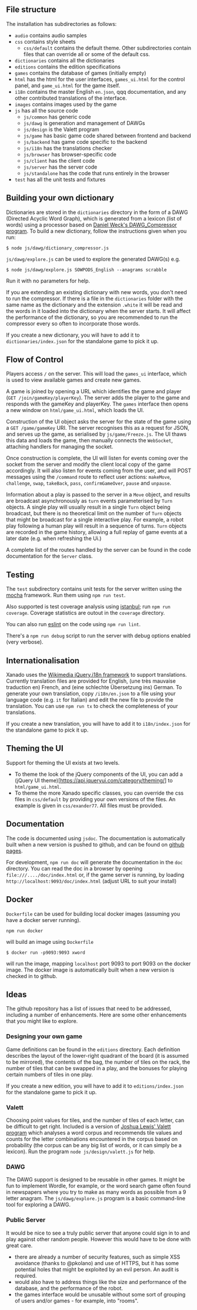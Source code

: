 ## File structure

The installation has subdirectories as follows:
* `audio` contains audio samples
* `css` contains style sheets
    * `css/default` contains the default theme. Other subdirectories
      contain files that can override all or some of the default css.
* `dictionaries` contains all the dictionaries
* `editions` contains the edition specifications
* `games` contains the database of games (initially empty)
* `html` has the html for the user interfaces, `games_ui.html` for the control panel, and `game_ui.html` for the game itself.
* `i18n` contains the master English `en.json`, qqq documentation, and any other contributed translations of the interface.
* `images` contains images used by the game
* `js` has all the source code
    * `js/common` has generic code
	* `js/dawg` is generation and management of DAWGs
	* `js/design` is the Valett program
	* `js/game` has basic game code shared between frontend and backend
    * `js/backend` has game code specific to the backend
	* `js/i18n` has the translations checker
	* `js/browser` has browser-specific code
    * `js/client` has the client code
	* `js/server` has the server code
    * `js/standalone` has the code that runs entirely in the browser
* `test` has all the unit tests and fixtures

## Building your own dictionary

Dictionaries are stored in the `dictionaries` directory in the form of
a DAWG (Directed Acyclic Word Graph), which is generated from a
lexicon (list of words) using a processor based on [Daniel Weck's
DAWG_Compressor program](https://github.com/danielweck/scrabble-html-ui). To build a new dictionary, follow the
instructions given when you run:
```
$ node js/dawg/dictionary_compressor.js
```
`js/dawg/explore.js` can be used to explore the generated DAWG(s) e.g.
```
$ node js/dawg/explore.js SOWPODS_English --anagrams scrabble
```
Run it with no parameters for help.

If you are extending an existing dictionary with new words, you don't
need to run the compressor. If there is a file in the `dictionaries`
folder with the same name as the dictionary and the extension `.white`
it will be read and the words in it loaded into the dictionary when
the server starts. It will affect the performance of the dictionary,
so you are recommended to run the compressor every so often to
incorporate those words.

If you create a new dictionary, you will have to add it to
`dictionaries/index.json` for the standalone game to pick it up.

## Flow of Control

Players access `/` on the server. This will load the `games_ui`
interface, which is used to view available games and create new games.

A game is joined by opening a URL which identifies the game
and player (`GET /join/gameKey/playerKey`). The server adds the
player to the game and responds with the gameKey and playerKey. The 
`games` interface then opens a new window on `html/game_ui.html`, which
loads the UI.

Construction of the UI object asks the server for the state of the
game using a `GET /game/gameKey` URI. The server recognises this as a
request for JSON, and serves up the game, as serialised by
`js/game/Freeze.js`.  The UI thaws this data and loads the game, then
manually connects the `WebSocket`, attaching handlers for managing the
socket.
 
Once construction is complete, the UI will listen for events coming
over the socket from the server and modify the client local copy of
the game accordingly. It will also listen for events coming from the
user, and will POST messages using the `/command` route to reflect
user actions: `makeMove`, `challenge`, `swap`, `takeBack`, `pass`,
`confirmGameOver`, `pause` and `unpause`.

Information about a play is passed to the server in a `Move` object,
and results are broadcast asynchronously as `turn` events
parameterised by `Turn` objects. A single play will usually result in
a single `Turn` object being broadcast, but there is no theoretical
limit on the number of `Turn` objects that might be broadcast for a
single interactive play. For example, a robot play following a human
play will result in a sequence of turns. `Turn` objects are recorded
in the game history, allowing a full replay of game events at a later
date (e.g. when refreshing the Ui.)

A complete list of the routes handled by the server can be found in
the code documentation for the `Server` class.

## Testing
The `test` subdirectory contains unit tests for the server
written using the [mocha](https://mochajs.org/) framework. Run them using `npm run test`.

Also supported is test coverage analysis using [istanbul](https://istanbul.js.org/); run
`npm run coverage`.
Coverage statistics are outout in the `coverage` directory.

You can also run [eslint](https://eslint.org/) on the code using `npm run lint`.

There's a `npm run debug` script to run the server with debug options enabled (very verbose).

## Internationalisation
Xanado uses the [Wikimedia jQuery.i18n framework](https://github.com/wikimedia/jquery.i18n) to support translations. Currently translation files are provided for English, (une très mauvaise traduction en) French, and (eine schlechte Übersetzung ins) German. To generate your own translation, copy `/i18n/en.json` to a file using your language code (e.g. `it` for Italian) and edit the new file to provide the translation. You can use `npm run tx` to check the completeness of your translations.

If you create a new translation, you will have to add it to
`i18n/index.json` for the standalone game to pick it up.

## Theming the UI
Support for theming the UI exists at two levels.
- To theme the look of the jQuery components of the UI, you can add a (jQuery UI theme)[https://api.jqueryui.com/category/theming/] to `html/game_ui.html`.
- To theme the more Xanado specific classes, you can override the css files in `css/default` by providing your own versions of the files. An example is given in `css/exander77`. All files must be provided.

## Documentation
The code is documented using `jsdoc`. The documentation is automatically
built when a new version is pushed to github, and can be found on <a href="https://cdot.github.io/Xanado/">github pages</a>.

For development, `npm run doc` will generate the documentation in the `doc`
directory.
You can read the doc in a browser by opening `file:///..../doc/index.html`
or, if the game server is running, by loading `http://localhost:9093/doc/index.html` (adjust URL to suit your install)

## Docker
`Dockerfile` can be used for building local docker images (assuming you have
a docker server running).
```
npm run docker
```
will build an image using `Dockerfile`
```
$ docker run -p9093:9093 xword
```
will run the image, mapping `localhost` port 9093 to port 9093 on the docker image. The docker image is automatically built when a new version is checked in
to github.

## Ideas

The github repository has a list of issues that need to be addressed, including
a number of enhancements. Here are some other enhancements that you might like
to explore.

### Designing your own game
Game definitions can be found in the `editions` directory. Each
definition describes the layout of the lower-right quadrant of the
board (it is assumed to be mirrored), the contents of the bag, the
number of tiles on the rack, the number of tiles that can be swapped
in a play, and the bonuses for playing certain numbers of tiles in one
play.

If you create a new edition, you will have to add it to
`editions/index.json` for the standalone game to pick it up.

### Valett
Choosing point values for tiles, and the number of tiles of each letter,
can be difficult to get right. Included is a version of
[Joshua Lewis' Valett program](https://github.com/jmlewis/valett)
which analyses a word corpus and recommends tile values and counts for the
letter combinations encountered in the corpus based on probability (the corpus
can be any big list of words, or it can simply be a lexicon). Run the program
`node js/design/valett.js` for help.

### DAWG
The DAWG support is designed to be reusable in other games. It might be fun to implement Wordle, for example, or the word search game often found in newspapers where you try to make as many words as possible from a 9 letter anagram. The `js/dawg/explore.js` program is a basic command-line tool for exploring a DAWG.

### Public Server
It would be nice to see a truly public server that anyone could sign in to and play against other random people. However this would have to be done with great care.

- there are already a number of security features, such as simple XSS avoidance (thanks to @pkolano) and use of HTTPS, but it has some potential holes that might be exploited by an evil person. An audit is required.
- would also have to address things like the size and performance of the database, and the performance of the robot.
- the games interface would be unusable without some sort of grouping of users and/or games - for example, into "rooms".
